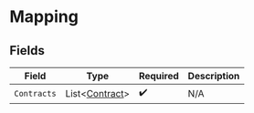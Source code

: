# Mapping


## Fields

| Field                                                 | Type                                                  | Required                                              | Description                                           |
| ----------------------------------------------------- | ----------------------------------------------------- | ----------------------------------------------------- | ----------------------------------------------------- |
| `Contracts`                                           | List<[Contract](../../Models/Components/Contract.md)> | :heavy_check_mark:                                    | N/A                                                   |